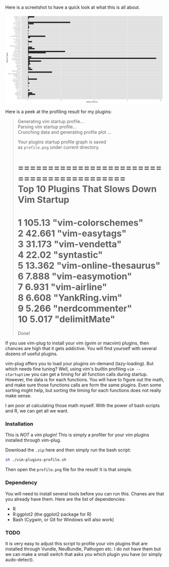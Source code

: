 Here is a screetshot to have a quick look at what this is all about.

![My Plugins Profile](./test/profile.png)

Here is a peek at the profiling result for my plugins:

> Generating vim startup profile...    
> Parsing vim startup profile...     
> Crunching data and generating profile plot ...    
>      
> Your plugins startup profile graph is saved     
> as `profile.png` under current directory.    
>      
> ==========================================    
> Top 10 Plugins That Slows Down Vim Startup    
> ==========================================    
>    1	105.13	"vim-colorschemes"    
>    2	42.661	"vim-easytags"    
>    3	31.173	"vim-vendetta"    
>    4	22.02	"syntastic"    
>    5	13.362	"vim-online-thesaurus"    
>    6	7.888	"vim-easymotion"    
>    7	6.931	"vim-airline"    
>    8	6.608	"YankRing.vim"    
>    9	5.266	"nerdcommenter"    
>   10	5.017	"delimitMate"    
> ==========================================    
> Done!    


If you use vim-plug to install your vim (gvim or macvim) plugins, then
chances are high that it gets addictive. You will find yourself with
several dozens of useful plugins. 

vim-plug offers you to load your plugins on-demand (lazy-loading). But
which needs fine tuning? Well, using vim's builtin profiling `vim
--startuptime` you can get a timing for all function calls during
startup. However, the data is for each functions. You will have to
figure out the math, and make sure those functions calls are form the
same plugins. Even some sorting might help, but sorting the timing for
each functions does not really make sense.

І am poor at calculating those math myself. With the power of bash
scripts and R, we can get all we want.

### Installation

This is *NOT* a vim plugin! This is simply a profiler for your vim
plugins installed through vim-plug.

Download the `.zip` here and then simply run the bash script:

```BASH
sh ./vim-plugins-profile.sh
```

Then open the `profile.png` file for the result! It is that simple.

### Dependency

You will need to install several tools before you can run this. Chanes
are that you already have them. Here are the list of dependencies:

 - R
 - R:ggplot2  (the ggplot2 package for R)
 - Bash (Cygwin, or Git for Windows will also work)

### TODO

It is very easy to adjust this script to profile your vim plugins that
are installed through Vundle, NeuBundle, Pathogen etc. I do not have
them but we can make a small switch that asks you which plugin you have
(or simply audo-detect).

